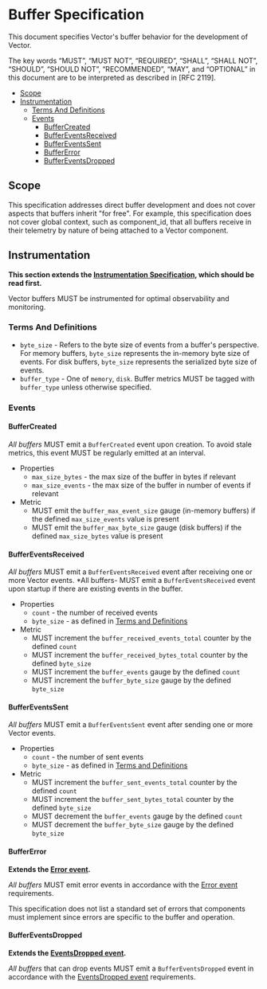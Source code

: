 # Buffer Specification

This document specifies Vector's buffer behavior for the development of Vector.

The key words “MUST”, “MUST NOT”, “REQUIRED”, “SHALL”, “SHALL NOT”, “SHOULD”,
“SHOULD NOT”, “RECOMMENDED”, “MAY”, and “OPTIONAL” in this document are to be
interpreted as described in [RFC 2119].

- [Scope](#scope)
- [Instrumentation](#instrumentation)
  - [Terms And Definitions](#terms-and-definitions)
  - [Events](#events)
    - [BufferCreated](#buffercreated)
    - [BufferEventsReceived](#buffereventsreceived)
    - [BufferEventsSent](#buffereventssent)
    - [BufferError](#buffererror)
    - [BufferEventsDropped](#buffereventsdropped)

## Scope

This specification addresses direct buffer development and does not cover aspects that buffers inherit "for free". For example, this specification does not cover global context, such as component_id, that all buffers receive in their telemetry by nature of being attached to a Vector component.

## Instrumentation

**This section extends the [Instrumentation Specification], which should be read
first.**

Vector buffers MUST be instrumented for optimal observability and monitoring.

### Terms And Definitions

- `byte_size` - Refers to the byte size of events from a buffer's perspective. For memory buffers, `byte_size` represents the in-memory byte size of events. For disk buffers, `byte_size` represents the serialized byte size of events.
- `buffer_type` - One of `memory`, `disk`. Buffer metrics MUST be tagged with `buffer_type` unless otherwise specified.

### Events

#### BufferCreated

*All buffers* MUST emit a `BufferCreated` event upon creation. To avoid stale metrics, this event MUST be regularly emitted at an interval.

- Properties
  - `max_size_bytes` - the max size of the buffer in bytes if relevant
  - `max_size_events` - the max size of the buffer in number of events if relevant
- Metric
  - MUST emit the `buffer_max_event_size` gauge (in-memory buffers) if the defined `max_size_events` value is present
  - MUST emit the `buffer_max_byte_size` gauge (disk buffers) if the defined `max_size_bytes` value is present

#### BufferEventsReceived

*All buffers* MUST emit a `BufferEventsReceived` event after receiving one or more Vector events. *All buffers- MUST emit a `BufferEventsReceived` event upon startup if there are existing events in the buffer.

- Properties
  - `count` - the number of received events
  - `byte_size` - as defined in [Terms and Definitions](#terms-and-definitions)
- Metric
  - MUST increment the `buffer_received_events_total` counter by the defined `count`
  - MUST increment the `buffer_received_bytes_total` counter by the defined `byte_size`
  - MUST increment the `buffer_events` gauge by the defined `count`
  - MUST increment the `buffer_byte_size` gauge by the defined `byte_size`

#### BufferEventsSent

*All buffers* MUST emit a `BufferEventsSent` event after sending one or more Vector events.

- Properties
  - `count` - the number of sent events
  - `byte_size` - as defined in [Terms and Definitions](#terms-and-definitions)
- Metric
  - MUST increment the `buffer_sent_events_total` counter by the defined `count`
  - MUST increment the `buffer_sent_bytes_total` counter by the defined `byte_size`
  - MUST decrement the `buffer_events` gauge by the defined `count`
  - MUST decrement the `buffer_byte_size` gauge by the defined `byte_size`

#### BufferError

**Extends the [Error event].**

*All buffers* MUST emit error events in accordance with the [Error event]
requirements.

This specification does not list a standard set of errors that components must
implement since errors are specific to the buffer and operation.

#### BufferEventsDropped

**Extends the [EventsDropped event].**

*All buffers* that can drop events MUST emit a `BufferEventsDropped` event in
accordance with the [EventsDropped event] requirements.

[Error event]: instrumentation.md#Error
[EventsDropped event]: instrumentation.md#EventsDropped
[Instrumentation Specification]: instrumentation.md
